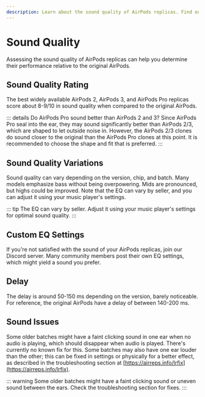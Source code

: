 ```yaml
---
description: Learn about the sound quality of AirPods replicas. Find out about the rating, variations, and custom EQ settings, as well as recommended genres, delay, and common sound issues.
---
```


# Sound Quality

Assessing the sound quality of AirPods replicas can help you determine their performance relative to the original AirPods.

## Sound Quality Rating

The best widely available AirPods 2, AirPods 3, and AirPods Pro replicas score about 8-9/10 in sound quality when compared to the original AirPods.

::: details Do AirPods Pro sound better than AirPods 2 and 3?
Since AirPods Pro seal into the ear, they may sound significantly better than AirPods 2/3, which are shaped to let outside noise in. However, the AirPods 2/3 clones do sound closer to the original than the AirPods Pro clones at this point. It is recommended to choose the shape and fit that is preferred.
:::

## Sound Quality Variations

Sound quality can vary depending on the version, chip, and batch. Many models emphasize bass without being overpowering. Mids are pronounced, but highs could be improved. Note that the EQ can vary by seller, and you can adjust it using your music player's settings.

::: tip
The EQ can vary by seller. Adjust it using your music player's settings for optimal sound quality.
:::

## Custom EQ Settings

If you're not satisfied with the sound of your AirPods replicas, join our Discord server. Many community members post their own EQ settings, which might yield a sound you prefer.

## Delay

The delay is around 50-150 ms depending on the version, barely noticeable. For reference, the original AirPods have a delay of between 140-200 ms.

## Sound Issues

Some older batches might have a faint clicking sound in one ear when no audio is playing, which should disappear when audio is played. There's currently no known fix for this. Some batches may also have one ear louder than the other; this can be fixed in settings or physically for a better effect, as described in the troubleshooting section at [https://airreps.info/lrfix](https://airreps.info/lrfix).

::: warning
Some older batches might have a faint clicking sound or uneven sound between the ears. Check the troubleshooting section for fixes.
:::
